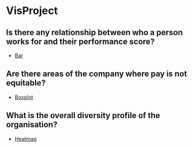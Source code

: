 # VisProject

## Is there any relationship between who a person works for and their performance score?
- [Bar](https://christiannielsen98.github.io/docs/Python/HTML/PerfomanceManagerCorrelation.html)

## Are there areas of the company where pay is not equitable?
- [Boxplot](https://christiannielsen98.github.io/docs/Python/HTML/EquitablePayByGroups.html)

## What is the overall diversity profile of the organisation?
- [Heatmap](https://christiannielsen98.github.io/docs/Python/HTML/DiversityMap.html)

[comment]: <> (## What are our best recruiting sources if we want to ensure a diverse organization?)

[comment]: <> (- )

[comment]: <> (## Can we predict who is going to be terminated and who isn't? What level of accuracy can we achieve on this?)

[comment]: <> (- )


